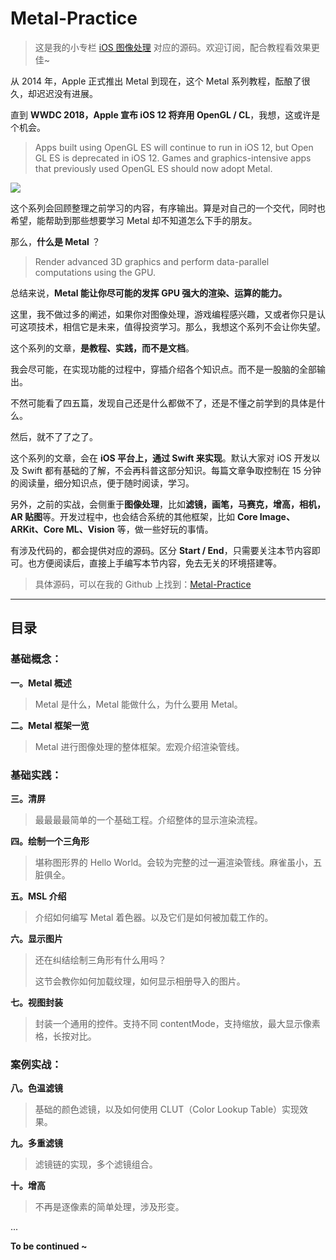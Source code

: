 # Metal-Practice

> 这是我的小专栏 [iOS 图像处理](https://xiaozhuanlan.com/colin) 对应的源码。欢迎订阅，配合教程看效果更佳~



从 2014 年，Apple 正式推出 Metal 到现在，这个 Metal 系列教程，酝酿了很久，却迟迟没有进展。

直到 **WWDC 2018，Apple 宣布 iOS 12 将弃用 OpenGL / CL**，我想，这或许是个机会。

> Apps built using OpenGL ES will continue to run in iOS 12, but Open GL ES is deprecated in iOS 12. Games and graphics-intensive apps that previously used OpenGL ES should now adopt Metal.

![](https://diycode.b0.upaiyun.com/photo/2018/de088c47205fd04fc8d9e11748813b10.jpeg)



这个系列会回顾整理之前学习的内容，有序输出。算是对自己的一个交代，同时也希望，能帮助到那些想要学习 Metal 却不知道怎么下手的朋友。



那么，**什么是 Metal** ？

> Render advanced 3D graphics and perform data-parallel computations using the GPU.

总结来说，**Metal 能让你尽可能的发挥 GPU 强大的渲染、运算的能力。**

这里，我不做过多的阐述，如果你对图像处理，游戏编程感兴趣，又或者你只是认可这项技术，相信它是未来，值得投资学习。那么，我想这个系列不会让你失望。



这个系列的文章，**是教程、实践，而不是文档**。

我会尽可能，在实现功能的过程中，穿插介绍各个知识点。而不是一股脑的全部输出。

不然可能看了四五篇，发现自己还是什么都做不了，还是不懂之前学到的具体是什么。

然后，就不了了之了。



这个系列的文章，会在 **iOS 平台上，通过 Swift 来实现**。默认大家对 iOS 开发以及 Swift 都有基础的了解，不会再科普这部分知识。每篇文章争取控制在 15 分钟的阅读量，细分知识点，便于随时阅读，学习。

另外，之前的实战，会侧重于**图像处理**，比如**滤镜，画笔，马赛克，增高，相机，AR 贴图**等。开发过程中，也会结合系统的其他框架，比如 **Core Image、ARKit、Core ML、Vision** 等，做一些好玩的事情。



有涉及代码的，都会提供对应的源码。区分 **Start / End**，只需要关注本节内容即可。也方便阅读后，直接上手编写本节内容，免去无关的环境搭建等。



> 具体源码，可以在我的 Github 上找到：[Metal-Practice](https://github.com/colin1994/Metal-Practice)



-------



## 目录

### 基础概念：

**一。Metal 概述**

> Metal 是什么，Metal 能做什么，为什么要用 Metal。



**二。Metal 框架一览**

>Metal 进行图像处理的整体框架。宏观介绍渲染管线。



### 基础实践：

**三。清屏**

> 最最最最简单的一个基础工程。介绍整体的显示渲染流程。



**四。绘制一个三角形**

> 堪称图形界的 Hello World。会较为完整的过一遍渲染管线。麻雀虽小，五脏俱全。



**五。MSL 介绍**

> 介绍如何编写 Metal 着色器。以及它们是如何被加载工作的。



**六。显示图片**

> 还在纠结绘制三角形有什么用吗？
>
> 这节会教你如何加载纹理，如何显示相册导入的图片。



**七。视图封装**

> 封装一个通用的控件。支持不同 contentMode，支持缩放，最大显示像素格，长按对比。



### 案例实战：

**八。色温滤镜**

> 基础的颜色滤镜，以及如何使用 CLUT（Color Lookup Table）实现效果。



**九。多重滤镜**

> 滤镜链的实现，多个滤镜组合。



**十。增高**

> 不再是逐像素的简单处理，涉及形变。



...



**To be continued ~**
